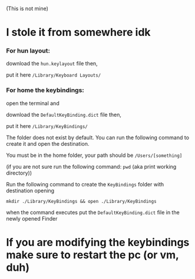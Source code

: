 (This is not mine)

# I stole it from somewhere idk

### For hun layout:

download the `hun.keylayout` file then,

put it here `/Library/Keyboard Layouts/`

### For home the keybindings:

open the terminal and

download the `DefaultKeyBinding.dict` file then,

put it here `/Library/KeyBindings/`

The folder does not exist by default. You can run the following command to create it and open the destination.

You must be in the home folder, your path should be `/Users/[something]`

(if you are not sure run the following command: `pwd` (aka print working directory))

Run the following command to create the `KeyBindings` folder with destination opening

`mkdir ./Library/KeyBindings && open ./Library/KeyBindings`

when the command executes put the `DefaultKeyBinding.dict` file in the newly opened Finder
# If you are modifying the keybindings make sure to restart the pc (or vm, duh)
